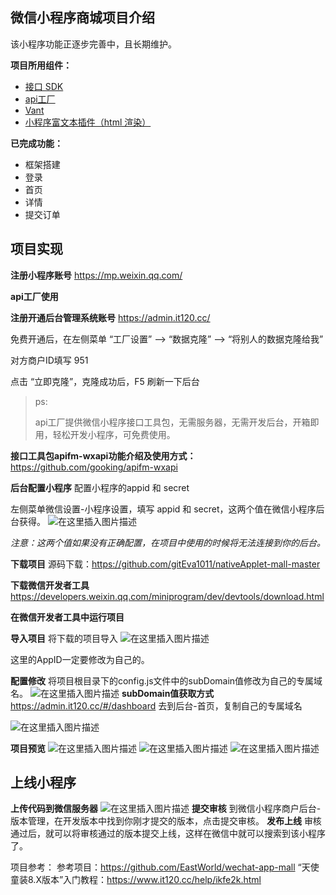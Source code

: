 ## 微信小程序商城项目介绍

该小程序功能正逐步完善中，且长期维护。

**项目所用组件：**

 - [接口 SDK](https://github.com/gooking/apifm-wxapi)
 -  [api工厂](https://admin.it120.cc/) 
 - [Vant](http://vant-contrib.gitee.io/vant-weapp/#/intro)
 - [小程序富文本插件（html 渲染）](https://github.com/jin-yufeng/Parser)

**已完成功能：**

 - 框架搭建
 - 登录
 - 首页
 - 详情
 - 提交订单

## 项目实现

**注册小程序账号**
https://mp.weixin.qq.com/

**api工厂使用**

**注册开通后台管理系统账号**
https://admin.it120.cc/

免费开通后，在左侧菜单 “工厂设置” --> “数据克隆” --> “将别人的数据克隆给我”

对方商户ID填写 951

点击 “立即克隆”，克隆成功后，F5 刷新一下后台

> ps:
> 
> api工厂提供微信小程序接口工具包，无需服务器，无需开发后台，开箱即用，轻松开发小程序，可免费使用。

**接口工具包apifm-wxapi功能介绍及使用方式：**
https://github.com/gooking/apifm-wxapi

**后台配置小程序**
配置小程序的appid 和 secret

左侧菜单微信设置-小程序设置，填写 appid 和 secret，这两个值在微信小程序后台获得。
![在这里插入图片描述](https://img-blog.csdnimg.cn/20201017185726800.png?x-oss-process=image/watermark,type_ZmFuZ3poZW5naGVpdGk,shadow_10,text_aHR0cHM6Ly9ibG9nLmNzZG4ubmV0L3UwMTQ0NDU1MTc=,size_16,color_FFFFFF,t_70#pic_center)


*注意：这两个值如果没有正确配置，在项目中使用的时候将无法连接到你的后台。*

**下载项目**
源码下载：https://github.com/gitEva1011/nativeApplet-mall-master

**下载微信开发者工具**
https://developers.weixin.qq.com/miniprogram/dev/devtools/download.html

**在微信开发者工具中运行项目**

**导入项目**
将下载的项目导入
![在这里插入图片描述](https://img-blog.csdnimg.cn/202010171900082.png?x-oss-process=image/watermark,type_ZmFuZ3poZW5naGVpdGk,shadow_10,text_aHR0cHM6Ly9ibG9nLmNzZG4ubmV0L3UwMTQ0NDU1MTc=,size_16,color_FFFFFF,t_70#pic_center)

这里的AppID一定要修改为自己的。

**配置修改**
将项目根目录下的config.js文件中的subDomain值修改为自己的专属域名。
![在这里插入图片描述](https://img-blog.csdnimg.cn/20201017190218627.png?x-oss-process=image/watermark,type_ZmFuZ3poZW5naGVpdGk,shadow_10,text_aHR0cHM6Ly9ibG9nLmNzZG4ubmV0L3UwMTQ0NDU1MTc=,size_16,color_FFFFFF,t_70#pic_center)
**subDomain值获取方式**
https://admin.it120.cc/#/dashboard
去到后台-首页，复制自己的专属域名

![在这里插入图片描述](https://img-blog.csdnimg.cn/20201017190415581.png?x-oss-process=image/watermark,type_ZmFuZ3poZW5naGVpdGk,shadow_10,text_aHR0cHM6Ly9ibG9nLmNzZG4ubmV0L3UwMTQ0NDU1MTc=,size_16,color_FFFFFF,t_70#pic_center)

**项目预览**
![在这里插入图片描述](https://img-blog.csdnimg.cn/20201020182109356.png?x-oss-process=image/watermark,type_ZmFuZ3poZW5naGVpdGk,shadow_10,text_aHR0cHM6Ly9ibG9nLmNzZG4ubmV0L3UwMTQ0NDU1MTc=,size_16,color_FFFFFF,t_70#pic_center)
![在这里插入图片描述](https://img-blog.csdnimg.cn/20201020182138359.png?x-oss-process=image/watermark,type_ZmFuZ3poZW5naGVpdGk,shadow_10,text_aHR0cHM6Ly9ibG9nLmNzZG4ubmV0L3UwMTQ0NDU1MTc=,size_16,color_FFFFFF,t_70#pic_center)
![在这里插入图片描述](https://img-blog.csdnimg.cn/20201020182208573.png?x-oss-process=image/watermark,type_ZmFuZ3poZW5naGVpdGk,shadow_10,text_aHR0cHM6Ly9ibG9nLmNzZG4ubmV0L3UwMTQ0NDU1MTc=,size_16,color_FFFFFF,t_70#pic_center)

## 上线小程序

**上传代码到微信服务器**
![在这里插入图片描述](https://img-blog.csdnimg.cn/2020101719080699.png#pic_center)
**提交审核**
到微信小程序商户后台-版本管理，在开发版本中找到你刚才提交的版本，点击提交审核。
**发布上线**
审核通过后，就可以将审核通过的版本提交上线，这样在微信中就可以搜索到该小程序了。


项目参考：
参考项目：https://github.com/EastWorld/wechat-app-mall
“天使童装8.X版本”入门教程：https://www.it120.cc/help/ikfe2k.html



